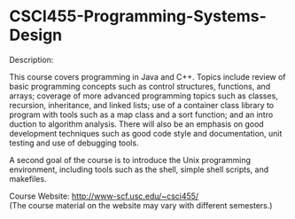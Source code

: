 # CSCI455-Programming-Systems-Design  
Description:  

This course covers programming in Java and C++.  Topics include review of basic programming concepts such as control structures, functions, and arrays; coverage of more advanced programming topics such as classes, recursion, inheritance, and linked lists; use of a container class library to program with tools such as a map class and a sort function; and an intro
duction to algorithm analysis. There will also be an emphasis on good development techniques such as good code style and documentation, unit testing and use of debugging tools. 

A second goal of the course is to introduce the Unix programming environment, including tools such as the shell, simple shell scripts, and makefiles.  

Course Website: http://www-scf.usc.edu/~csci455/  
(The course material on the website may vary with different semesters.)
